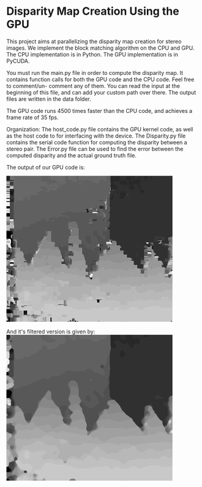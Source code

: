 <H1> Disparity Map Creation Using the GPU </H1>

This project aims at parallelizing the disparity map creation for stereo images. 
We implement the block matching algorithm on the CPU and GPU. The CPU implementation
is in Python. The GPU implementation is in PyCUDA. 

You must run the main.py file in order to compute the disparity map. It contains
function calls for both the GPU code and the CPU code. Feel free to comment/un-
comment any of them. You can read the input at the beginning of this file, and
can add your custom path over there. The output files are written in the data folder.

The GPU code runs 4500 times faster than the CPU code, and achieves a frame rate of 
35 fps. 

Organization:
The host_code.py file contains the GPU kernel code, as well as the host code to
for interfacing with the device. 
The Disparity.py file contains the serial code function for computing the disparity 
between a stereo pair. 
The Error.py file can be used to find the error between the computed disparity and
the actual ground truth file. 

The output of our GPU code is:
<br>

<img src = "GPU_raw.png" alt="output">

And it's filtered version is given by:
<br>
<img src = "GPU_Filtered.png" alt="output_1">
